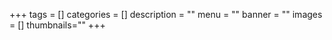 +++
tags = []
categories = []
description = ""
menu = ""
banner = ""
images = []
thumbnails=""
+++

<!--more-->
